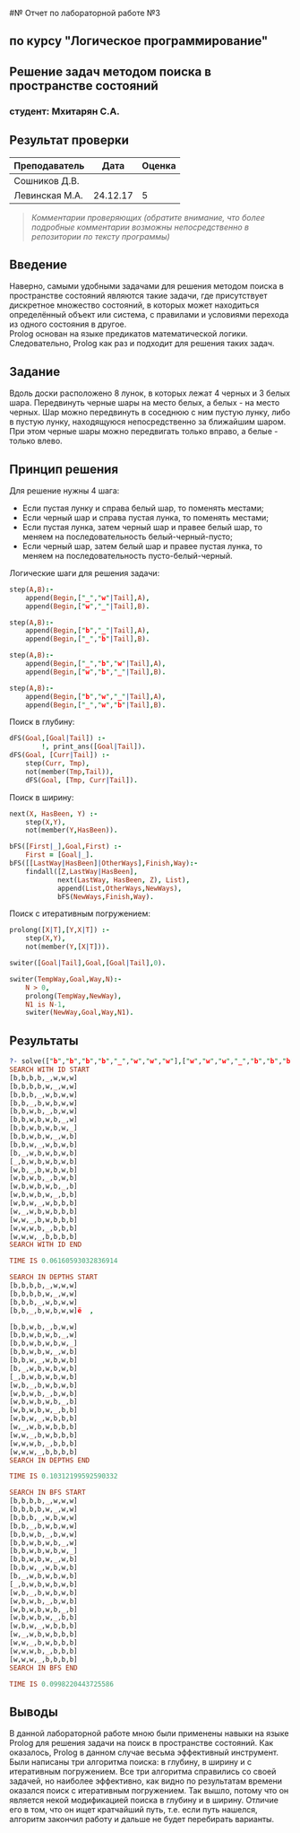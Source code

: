 #№ Отчет по лабораторной работе №3
## по курсу "Логическое программирование"

## Решение задач методом поиска в пространстве состояний

### студент: Мхитарян С.А.

## Результат проверки

| Преподаватель     | Дата         |  Оценка       |
|-------------------|--------------|---------------|
| Сошников Д.В. |             |               |
| Левинская М.А.|  24.12.17   |  5            |

> *Комментарии проверяющих (обратите внимание, что более подробные комментарии возможны непосредственно в репозитории по тексту программы)*


## Введение

Наверно, самыми удобными задачами для решения методом поиска в пространстве состояний являются такие задачи, где присутствует дискретное множество состояний, 
в которых может находиться определённый объект или система, с правилами и условиями перехода из одного состояния в другое.
<br>Prolog основан на языке предикатов математической логики. Следовательно, Prolog как раз и подходит для решения таких задач.

## Задание

Вдоль доски расположено 8 лунок, в которых лежат 4 черных и 3 белых 
шара. Передвинуть черные шары на место белых, а белых - на место 
черных. Шар можно передвинуть в соседнюю с ним пустую лунку, либо в 
пустую лунку, находящуюся непосредственно за ближайшим шаром. При 
этом черные шары можно передвигать только вправо, а белые - только влево. 

## Принцип решения

Для решение нужны 4 шага:
* Если пустая лунку и справа белый шар, то поменять местами;
* Если черный шар и справа пустая лунка, то поменять местами;
* Если пустая лунка, затем черный шар и правее белый шар, то меняем на последовательность белый-черный-пусто;
* Если черный шар, затем белый шар и правее пустая лунка, то меняем на последовательность пусто-белый-черный.


Логические шаги для решения задачи:
```prolog
step(A,B):-
    append(Begin,["_","w"|Tail],A),
    append(Begin,["w","_"|Tail],B).

step(A,B):-
    append(Begin,["b","_"|Tail],A),
    append(Begin,["_","b"|Tail],B).

step(A,B):-
    append(Begin,["_","b","w"|Tail],A),
    append(Begin,["w","b","_"|Tail],B).

step(A,B):-
    append(Begin,["b","w","_"|Tail],A),
    append(Begin,["_","w","b"|Tail],B).
```

Поиск в глубину:
```prolog
dFS(Goal,[Goal|Tail]) :-
        !, print_ans([Goal|Tail]). 
dFS(Goal, [Curr|Tail]) :-
    step(Curr, Tmp),
    not(member(Tmp,Tail)),
    dFS(Goal, [Tmp, Curr|Tail]).
```

Поиск в ширину:
```prolog
next(X, HasBeen, Y) :-
    step(X,Y),
    not(member(Y,HasBeen)). 

bFS([First|_],Goal,First) :- 
    First = [Goal|_].
bFS([[LastWay|HasBeen]|OtherWays],Finish,Way):-  
    findall([Z,LastWay|HasBeen],
            next(LastWay, HasBeen, Z), List),
            append(List,OtherWays,NewWays), 
            bFS(NewWays,Finish,Way).
```

Поиск с итеративным погружением:
```prolog
prolong([X|T],[Y,X|T]) :-
    step(X,Y),
    not(member(Y,[X|T])). 

switer([Goal|Tail],Goal,[Goal|Tail],0).

switer(TempWay,Goal,Way,N):- 
    N > 0,
    prolong(TempWay,NewWay),
    N1 is N-1,
    switer(NewWay,Goal,Way,N1).
```

## Результаты
```prolog
?- solve(["b","b","b","b","_","w","w","w"],["w","w","w","_","b","b","b","b"]).
SEARCH WITH ID START
[b,b,b,b,_,w,w,w]
[b,b,b,b,w,_,w,w]
[b,b,b,_,w,b,w,w]
[b,b,_,b,w,b,w,w]
[b,b,w,b,_,b,w,w]
[b,b,w,b,w,b,_,w]
[b,b,w,b,w,b,w,_]
[b,b,w,b,w,_,w,b]
[b,b,w,_,w,b,w,b]
[b,_,w,b,w,b,w,b]
[_,b,w,b,w,b,w,b]
[w,b,_,b,w,b,w,b]
[w,b,w,b,_,b,w,b]
[w,b,w,b,w,b,_,b]
[w,b,w,b,w,_,b,b]
[w,b,w,_,w,b,b,b]
[w,_,w,b,w,b,b,b]
[w,w,_,b,w,b,b,b]
[w,w,w,b,_,b,b,b]
[w,w,w,_,b,b,b,b]
SEARCH WITH ID END

TIME IS 0.06160593032836914

SEARCH IN DEPTHS START
[b,b,b,b,_,w,w,w]
[b,b,b,b,w,_,w,w]
[b,b,b,_,w,b,w,w]
[b,b,_,b,w,b,w,w]ё  ,

[b,b,w,b,_,b,w,w]
[b,b,w,b,w,b,_,w]
[b,b,w,b,w,b,w,_]
[b,b,w,b,w,_,w,b]
[b,b,w,_,w,b,w,b]
[b,_,w,b,w,b,w,b]
[_,b,w,b,w,b,w,b]
[w,b,_,b,w,b,w,b]
[w,b,w,b,_,b,w,b]
[w,b,w,b,w,b,_,b]
[w,b,w,b,w,_,b,b]
[w,b,w,_,w,b,b,b]
[w,_,w,b,w,b,b,b]
[w,w,_,b,w,b,b,b]
[w,w,w,b,_,b,b,b]
[w,w,w,_,b,b,b,b]
SEARCH IN DEPTHS END

TIME IS 0.10312199592590332

SEARCH IN BFS START
[b,b,b,b,_,w,w,w]
[b,b,b,b,w,_,w,w]
[b,b,b,_,w,b,w,w]
[b,b,_,b,w,b,w,w]
[b,b,w,b,_,b,w,w]
[b,b,w,b,w,b,_,w]
[b,b,w,b,w,b,w,_]
[b,b,w,b,w,_,w,b]
[b,b,w,_,w,b,w,b]
[b,_,w,b,w,b,w,b]
[_,b,w,b,w,b,w,b]
[w,b,_,b,w,b,w,b]
[w,b,w,b,_,b,w,b]
[w,b,w,b,w,b,_,b]
[w,b,w,b,w,_,b,b]
[w,b,w,_,w,b,b,b]
[w,_,w,b,w,b,b,b]
[w,w,_,b,w,b,b,b]
[w,w,w,b,_,b,b,b]
[w,w,w,_,b,b,b,b]
SEARCH IN BFS END

TIME IS 0.0998220443725586
```

## Выводы

В данной лабораторной работе мною были применены навыки на языке Prolog для решения задачи на поиск в пространстве состояний. Как оказалось, Prolog в данном 
случае весьма эффективный инструмент.
<br>Были написаны три алгоритма поиска: в глубину, в ширину и с итеративным погружением. Все три алгоритма справились со своей задачей, но наиболее 
эффективно, как видно по результатам времени оказался поиск с итеративным погружением. Так вышло, потому что он является некой модификацией поиска в глубину и 
в ширину. Отличие его в том, что он ищет кратчайший путь, т.е. если путь нашелся, алгоритм закончил работу и дальше не будет перебирать варианты.
